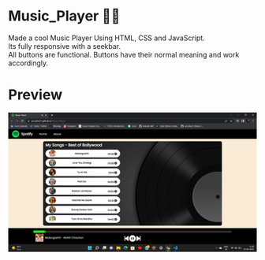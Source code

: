 # Music_Player 🎵🎶
Made a cool Music Player  Using HTML, CSS and JavaScript.
<br>
Its fully responsive with a seekbar.
<br>
All buttons are functional. Buttons have their normal meaning and work accordingly.

# Preview
<a href="https://accodes21.github.io/Music_Player/">![MUSIC-PLAYER](https://github.com/accodes21/Music_Player/blob/master/Preview.png)</a> 
